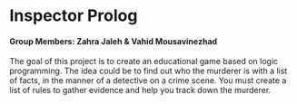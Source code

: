 # Inspector Prolog


#### Group Members: Zahra Jaleh & Vahid Mousavinezhad


The goal of this project is to create an educational game based on logic programming. The idea could be to find out who the murderer is with a list of facts, in the manner of a detective on a crime scene. You must create a list of rules to gather evidence and help you track down the murderer.
